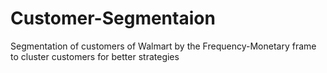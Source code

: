 # Customer-Segmentaion
Segmentation of customers of Walmart by the Frequency-Monetary frame to cluster customers for better strategies
